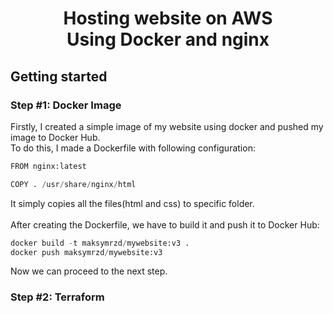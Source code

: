 <h1 align="center">Hosting website on AWS<br>Using Docker and nginx</h1>

<h2 align="left">Getting started</h2>
<h3 align="left">Step #1: Docker Image</h3>
Firstly, I created a simple image of my website using docker and pushed my image to Docker Hub.<br>
To do this, I made a Dockerfile with following configuration:

```tf
FROM nginx:latest

COPY . /usr/share/nginx/html
```

It simply copies all the files(html and css) to specific folder.<br>
<br>
After creating the Dockerfile, we have to build it and push it to Docker Hub:

```tf
docker build -t maksymrzd/mywebsite:v3 .
docker push maksymrzd/mywebsite:v3
```

Now we can proceed to the next step. <br>
<h3 align="left">Step #2: Terraform</h3>
